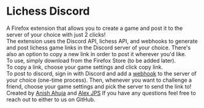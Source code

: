 # Lichess Discord
A Firefox extension that allows you to create a game and post it to the server of your choice with just 2 clicks!\
The extension uses the Discord API, lichess API, and webhooks to generate and post lichess game links in the Discord server of your choice.
There's also an option to copy a new link in order to post it wherever you'd like.\
To use, simply download from the Firefox Store (to be added later).\
To copy a link, choose your game settings and click copy link.\
To post to discord, sign in with Discord and add a [webhook](https://youtu.be/fKksxz2Gdnc?t=13) to the server of your choice (one-time process). Then, whenever you want to challenge a friend, choose your game settings and pick the server to send the link to!
Created by [Anish Ahuja](https://www.github.com/NishEatsWafflez) and [Alex JPS](https://github.com/alexjps1)
If you have any questions feel free to reach out to either to us on GitHub.
